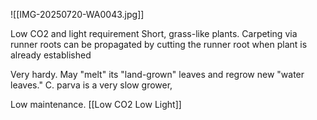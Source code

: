 ![[IMG-20250720-WA0043.jpg]]

Low CO2 and light requirement
Short, grass-like plants.
Carpeting via runner roots 
can be propagated by cutting the runner root when plant is already established

Very hardy. May "melt" its "land-grown" leaves and regrow new "water leaves." C. parva is a very slow grower, 

Low maintenance.
[[Low CO2 Low Light]]